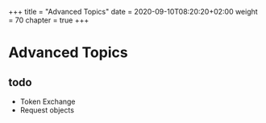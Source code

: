 +++
title = "Advanced Topics"
date = 2020-09-10T08:20:20+02:00
weight = 70
chapter = true
+++

# Advanced Topics

## todo

* Token Exchange
* Request objects